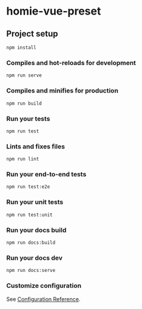 # homie-vue-preset

## Project setup
```
npm install
```

### Compiles and hot-reloads for development
```
npm run serve
```

### Compiles and minifies for production
```
npm run build
```

### Run your tests
```
npm run test
```

### Lints and fixes files
```
npm run lint
```

### Run your end-to-end tests
```
npm run test:e2e
```

### Run your unit tests
```
npm run test:unit
```

### Run your docs build
```
npm run docs:build
```
### Run your docs dev
```
npm run docs:serve
```


### Customize configuration
See [Configuration Reference](https://cli.vuejs.org/config/).
